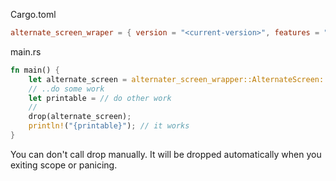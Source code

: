 Cargo.toml
``` toml
alternate_screen_wraper = { version = "<current-version>", features = "crossterm" } # or other backand
```

main.rs
``` rust
fn main() {
    let alternate_screen = alternater_screen_wrapper::AlternateScreen::enter();
    // ..do some work
    let printable = // do other work
    // 
    drop(alternate_screen);
    println!("{printable}"); // it works
}
```

You can don't call drop manually. It will be dropped automatically when you exiting scope or panicing.
